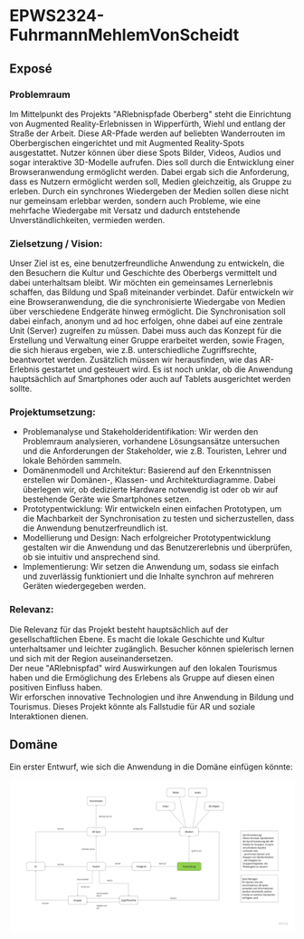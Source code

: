 # EPWS2324-FuhrmannMehlemVonScheidt

## Exposé

### Problemraum

Im Mittelpunkt des Projekts "ARlebnispfade Oberberg" steht die Einrichtung von Augmented Reality-Erlebnissen in Wipperfürth, Wiehl und entlang der Straße der Arbeit. Diese AR-Pfade werden auf beliebten Wanderrouten im Oberbergischen eingerichtet und mit Augmented Reality-Spots ausgestattet. Nutzer können über diese Spots Bilder, Videos, Audios und sogar interaktive 3D-Modelle aufrufen. Dies soll durch die Entwicklung einer Browseranwendung ermöglicht werden. Dabei ergab sich die Anforderung, dass es Nutzern ermöglicht werden soll, Medien gleichzeitig, als Gruppe zu erleben. Durch ein synchrones Wiedergeben der Medien sollen diese nicht nur gemeinsam erlebbar werden, sondern auch Probleme, wie eine mehrfache Wiedergabe mit Versatz und dadurch entstehende Unverständlichkeiten, vermieden werden.

### Zielsetzung / Vision:
Unser Ziel ist es, eine benutzerfreundliche Anwendung zu entwickeln, die den Besuchern die Kultur und Geschichte des Oberbergs vermittelt und dabei unterhaltsam bleibt. Wir möchten ein gemeinsames Lernerlebnis schaffen, das Bildung und Spaß miteinander verbindet. Dafür entwickeln wir eine Browseranwendung, die die synchronisierte Wiedergabe von Medien über verschiedene Endgeräte hinweg ermöglicht. Die Synchronisation soll dabei einfach, anonym und ad hoc erfolgen, ohne dabei auf eine zentrale Unit (Server) zugreifen zu müssen.
Dabei muss auch das Konzept für die Erstellung und Verwaltung einer Gruppe erarbeitet werden, sowie Fragen, die sich hieraus ergeben, wie z.B. unterschiedliche Zugriffsrechte, beantwortet werden. Zusätzlich müssen wir herausfinden, wie das AR-Erlebnis gestartet und gesteuert wird.
Es ist noch unklar, ob die Anwendung hauptsächlich auf Smartphones oder auch auf Tablets ausgerichtet werden sollte.

### Projektumsetzung:
* Problemanalyse und Stakeholderidentifikation: Wir werden den Problemraum analysieren, vorhandene Lösungsansätze untersuchen und die Anforderungen der Stakeholder, wie z.B. Touristen, Lehrer und lokale Behörden sammeln.
* Domänenmodell und Architektur: Basierend auf den Erkenntnissen erstellen wir Domänen-, Klassen- und Architekturdiagramme. Dabei überlegen wir, ob dedizierte Hardware notwendig ist oder ob wir auf bestehende Geräte wie Smartphones setzen.
* Prototypentwicklung: Wir entwickeln einen einfachen Prototypen, um die Machbarkeit der Synchronisation zu testen und sicherzustellen, dass die Anwendung benutzerfreundlich ist.
* Modellierung und Design: Nach erfolgreicher Prototypentwicklung gestalten wir die Anwendung und das Benutzererlebnis und überprüfen, ob sie intuitiv und ansprechend sind.
* Implementierung: Wir setzen die Anwendung um, sodass sie einfach und zuverlässig funktioniert und die Inhalte synchron auf mehreren Geräten wiedergegeben werden.

### Relevanz:

Die Relevanz für das Projekt besteht hauptsächlich auf der gesellschaftlichen Ebene. Es macht die lokale Geschichte und Kultur unterhaltsamer und leichter zugänglich. Besucher können spielerisch lernen und sich mit der Region auseinandersetzen. <br>
Der neue "ARlebnispfad" wird Auswirkungen auf den lokalen Tourismus haben und die Ermöglichung des Erlebens als Gruppe auf diesen einen positiven Einfluss haben.<br>
Wir erforschen innovative Technologien und ihre Anwendung in Bildung und Tourismus. Dieses Projekt könnte als Fallstudie für AR und soziale Interaktionen dienen.

## Domäne

Ein erster Entwurf, wie sich die Anwendung in die Domäne einfügen könnte:

![Domänenmodell](/Artefakte/Domaenenanalyse_v1.0.jpg)